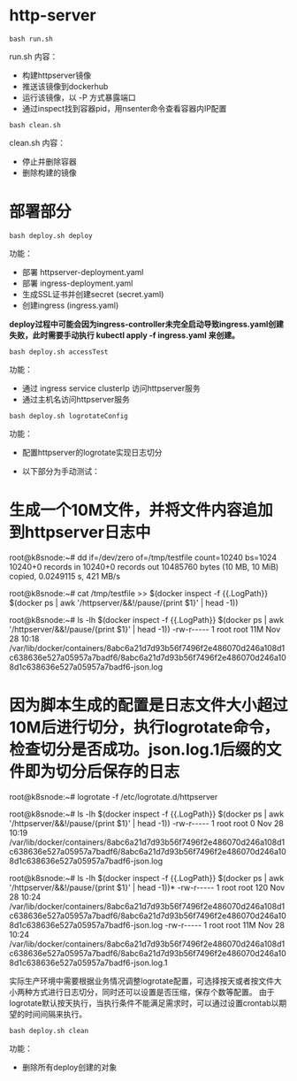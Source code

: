 # http-server
```
bash run.sh
```

run.sh 内容：
* 构建httpserver镜像
* 推送该镜像到dockerhub
* 运行该镜像，以 -P 方式暴露端口
* 通过inspect找到容器pid，用nsenter命令查看容器内IP配置

```
bash clean.sh
```

clean.sh 内容：
* 停止并删除容器
* 删除构建的镜像


# 部署部分
```
bash deploy.sh deploy
```
功能：
* 部署 httpserver-deployment.yaml
* 部署 ingress-deployment.yaml
* 生成SSL证书并创建secret (secret.yaml)
* 创建ingress (ingress.yaml)

**deploy过程中可能会因为ingress-controller未完全启动导致ingress.yaml创建失败，此时需要手动执行 kubectl apply -f ingress.yaml 来创建。**

```
bash deploy.sh accessTest
```
功能：
* 通过 ingress service clusterIp 访问httpserver服务
* 通过主机名访问httpserver服务

```
bash deploy.sh logrotateConfig
```
功能：
* 配置httpserver的logrotate实现日志切分

* 以下部分为手动测试：
# 生成一个10M文件，并将文件内容追加到httpserver日志中
root@k8snode:~# dd if=/dev/zero of=/tmp/testfile count=10240 bs=1024
10240+0 records in
10240+0 records out
10485760 bytes (10 MB, 10 MiB) copied, 0.0249115 s, 421 MB/s

root@k8snode:~# cat /tmp/testfile >> $(docker inspect -f {{.LogPath}} $(docker ps | awk '/httpserver/&&!/pause/{print $1}' | head -1))

root@k8snode:~# ls -lh $(docker inspect -f {{.LogPath}} $(docker ps | awk '/httpserver/&&!/pause/{print $1}' | head -1))
-rw-r----- 1 root root 11M Nov 28 10:18 /var/lib/docker/containers/8abc6a21d7d93b56f7496f2e486070d246a108d1c638636e527a05957a7badf6/8abc6a21d7d93b56f7496f2e486070d246a108d1c638636e527a05957a7badf6-json.log

# 因为脚本生成的配置是日志文件大小超过10M后进行切分，执行logrotate命令，检查切分是否成功。json.log.1后缀的文件即为切分后保存的日志
root@k8snode:~# logrotate -f /etc/logrotate.d/httpserver

root@k8snode:~# ls -lh $(docker inspect -f {{.LogPath}} $(docker ps | awk '/httpserver/&&!/pause/{print $1}' | head -1))
-rw-r----- 1 root root 0 Nov 28 10:19 /var/lib/docker/containers/8abc6a21d7d93b56f7496f2e486070d246a108d1c638636e527a05957a7badf6/8abc6a21d7d93b56f7496f2e486070d246a108d1c638636e527a05957a7badf6-json.log

root@k8snode:~# ls -lh $(docker inspect -f {{.LogPath}} $(docker ps | awk '/httpserver/&&!/pause/{print $1}' | head -1))*
-rw-r----- 1 root root 120 Nov 28 10:24 /var/lib/docker/containers/8abc6a21d7d93b56f7496f2e486070d246a108d1c638636e527a05957a7badf6/8abc6a21d7d93b56f7496f2e486070d246a108d1c638636e527a05957a7badf6-json.log
-rw-r----- 1 root root 11M Nov 28 10:24 /var/lib/docker/containers/8abc6a21d7d93b56f7496f2e486070d246a108d1c638636e527a05957a7badf6/8abc6a21d7d93b56f7496f2e486070d246a108d1c638636e527a05957a7badf6-json.log.1

实际生产环境中需要根据业务情况调整logrotate配置，可选择按天或者按文件大小两种方式进行日志切分，同时还可以设置是否压缩，保存个数等配置。
由于logrotate默认按天执行，当执行条件不能满足需求时，可以通过设置crontab以期望的时间间隔来执行。

```
bash deploy.sh clean
```
功能：
* 删除所有deploy创建的对象